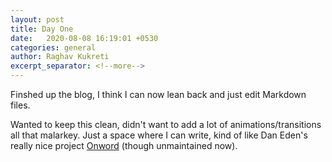 ```yaml
---
layout: post
title: Day One
date:   2020-08-08 16:19:01 +0530
categories: general
author: Raghav Kukreti
excerpt_separator: <!--more-->
---
```


Finshed up the blog, I think I can now lean back and just edit Markdown files.
<!--more-->

Wanted to keep this clean, didn't want to add a lot of animations/transitions all that malarkey. Just a space where I can write, kind of like Dan Eden's really nice project [Onword](https://onword.co/) (though unmaintained now).